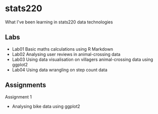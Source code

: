 # stats220
What I've been learning in stats220 data technologies 

## Labs 
* Lab01 Basic maths calculations using R Markdown 
* Lab02 Analysing user reviews in animal-crossing data 
* Lab03 Using data visualisation on villagers animal-crossing data using ggplot2 
* Lab04 Using data wrangling on step count data 

## Assignments 
Assignment 1 
* Analysing bike data using ggplot2
